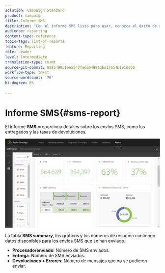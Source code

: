 ```yaml
---
solution: Campaign Standard
product: campaign
title: Informe SMS
description: 'Con el informe SMS listo para usar, conozca el éxito de sus envíos SMS. '
audience: reporting
content-type: reference
topic-tags: list-of-reports
feature: Reporting
role: Leader
level: Intermediate
translation-type: tm+mt
source-git-commit: 088b49931ee5047fa6b949813ba17654b1e10d60
workflow-type: tm+mt
source-wordcount: '76'
ht-degree: 6%

---
```



# Informe SMS{#sms-report}

El informe **SMS** proporciona detalles sobre los envíos SMS, como los entregados y las tasas de devoluciones.

![](assets/dynamic_report_sms.png)

La tabla **SMS summary**, los gráficos y los números de resumen contienen datos disponibles para los envíos SMS que se han enviado.

* **Procesado/enviado**: Número de SMS enviados.
* **Entrega**: Número de SMS enviados.
* **Devoluciones + Errores**: Número de mensajes que no se pudieron enviar.

